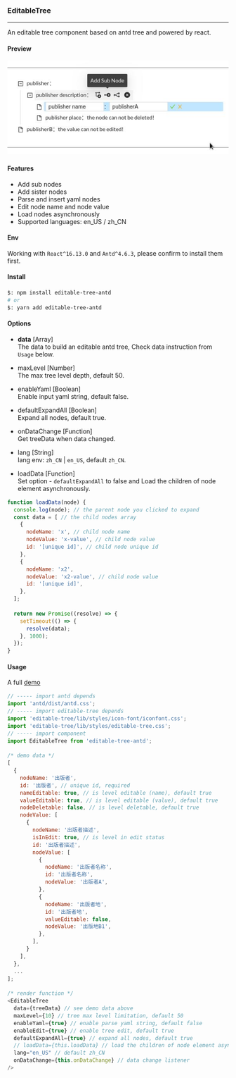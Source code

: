 ### EditableTree
--------------
An editable tree component based on antd tree and powered by react.

#### Preview
![EditableTree](https://raw.githubusercontent.com/nojsja/react-nojsja/master/components/EditableTree/resources/EditableTree.jpg)

#### Features 

- Add sub nodes
- Add sister nodes
- Parse and insert yaml nodes
- Edit node name and node value
- Load nodes asynchronously
- Supported languages: en_US / zh_CN

#### Env
Working with `React^16.13.0` and `Antd^4.6.3`, please confirm to install them first.

#### Install
```sh
$: npm install editable-tree-antd
# or
$: yarn add editable-tree-antd
```
#### Options

* __data__ [Array]  
The data to build an editable antd tree, Check data instruction from `Usage` below.

* maxLevel [Number]  
The max tree level depth, default 50.

* enableYaml [Boolean]  
Enable input yaml string, default false.

* defaultExpandAll [Boolean]  
Expand all nodes, default true.

* onDataChange [Function]  
Get treeData when data changed.

* lang [String]  
lang env: `zh_CN` | `en_US`, default `zh_CN`.

* loadData [Function]  
Set option - `defaultExpandAll` to false and Load the children of node element asynchronously.
```javascript
function loadData(node) {
  console.log(node); // the parent node you clicked to expand
  const data = [ // the child nodes array
    {
      nodeName: 'x', // child node name
      nodeValue: 'x-value', // child node value
      id: '[unique id]', // child node unique id
    },
    {
      nodeName: 'x2',
      nodeValue: 'x2-value', // child node value
      id: '[unique id]',
    },
  ];

  return new Promise((resolve) => {
    setTimeout(() => {
      resolve(data);
    }, 1000);
  });
}
```

#### Usage
A full [demo](https://github.com/nojsja/react-nojsja)

```js
// ----- import antd depends
import 'antd/dist/antd.css';
// ----- import editable-tree depends
import 'editable-tree/lib/styles/icon-font/iconfont.css';
import 'editable-tree/lib/styles/editable-tree.css';
// ----- import component
import EditableTree from 'editable-tree-antd';

/* demo data */
[
  {
    nodeName: '出版者',
    id: '出版者', // unique id, required
    nameEditable: true, // is level editable (name), default true
    valueEditable: true, // is level editable (value), default true
    nodeDeletable: false, // is level deletable, default true
    nodeValue: [
      {
        nodeName: '出版者描述',
        isInEdit: true, // is level in edit status
        id: '出版者描述',
        nodeValue: [
          {
            nodeName: '出版者名称',
            id: '出版者名称',
            nodeValue: '出版者A',
          },
          {
            nodeName: '出版者地',
            id: '出版者地',
            valueEditable: false,
            nodeValue: '出版地B1',
          },
        ],
      }
    ],
  },
  ...
];

/* render function */
<EditableTree
  data={treeData} // see demo data above
  maxLevel={10} // tree max level limitation, default 50
  enableYaml={true} // enable parse yaml string, default false
  enableEdit={true} // enable tree edit, default true
  defaultExpandAll={true} // expand all nodes, default true
  // loadData={this.loadData} // load the children of node element asynchronously.
  lang="en_US" // default zh_CN
  onDataChange={this.onDataChange} // data change listener
/>
```